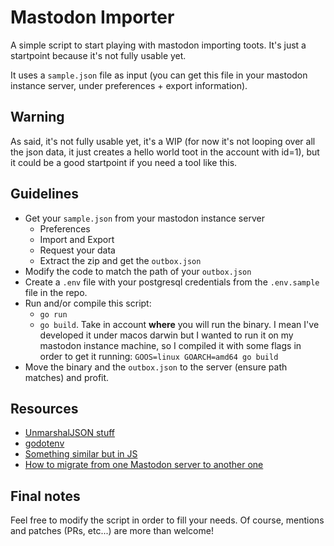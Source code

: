 # Mastodon Importer

A simple script to start playing with mastodon importing toots. It's just a startpoint because it's not fully usable yet.

It uses a `sample.json` file as input (you can get this file in your mastodon instance server, under preferences + export information).

## Warning

As said, it's not fully usable yet, it's a WIP (for now it's not looping over all the json data, it just creates a hello world toot in the account with id=1), but it could be a good startpoint if you need a tool like this.

## Guidelines

* Get your `sample.json` from your mastodon instance server
    * Preferences
    * Import and Export
    * Request your data
    * Extract the zip and get the `outbox.json`
* Modify the code to match the path of your `outbox.json`
* Create a `.env` file with your postgresql credentials from the `.env.sample` file in the repo.
* Run and/or compile this script:
  * `go run`
  * `go build`. Take in account **where** you will run the binary. I mean I've developed it under macos darwin but I wanted to run it on my mastodon instance machine, so I compiled it with some flags in order to get it running: `GOOS=linux GOARCH=amd64 go build`
* Move the binary and the `outbox.json` to the server (ensure path matches) and profit.


## Resources

- [UnmarshalJSON stuff](https://medium.com/@nate510/dynamic-json-umarshalling-in-go-88095561d6a0)
- [godotenv](https://golangbyexample.com/load-env-fiie-golang/)
- [Something similar but in JS](https://gitlab.com/umonaca/mastodon-toots-migration-queries-generator/-/blob/cat/index.js)
- [How to migrate from one Mastodon server to another one](https://mastodon.social/@Gargron/103393780267601137)

## Final notes

Feel free to modify the script in order to fill your needs. Of course, mentions and patches (PRs, etc...) are more than welcome!
